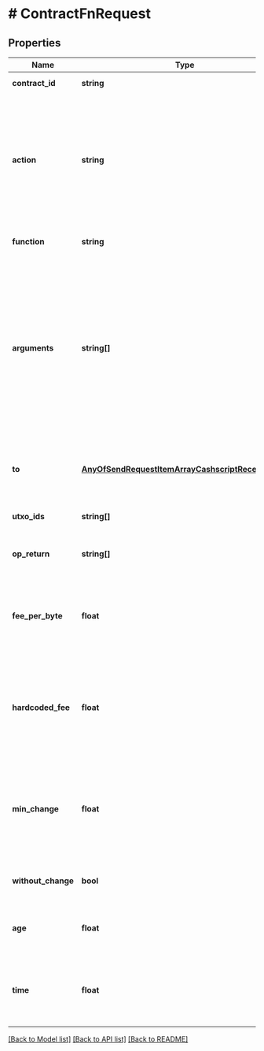 # # ContractFnRequest

## Properties

Name | Type | Description | Notes
------------ | ------------- | ------------- | -------------
**contract_id** | **string** | serialized contract | 
**action** | **string** | In addition to &#x60;send&#x60;ing the built transaction, the built transaction hex may be returned (without broadcasting) with &#x60;build&#x60; action, or the [&#x60;meep 🔗&#x60;](https://github.com/gcash/meep) debugger command. | [optional] [default to 'send']
**function** | **string** | Function to call on the cashscript contract. | 
**arguments** | **string[]** | Arguments for the contract function call as strings.  Binary data should be passed as hexidecimal.  Signatures may be passed as wallet import format (WIF) or wallet strings (walletId). Cashscript expects &#x60;pubkey&#x60;s to be compressed 35 byte values. | [optional] 
**to** | [**AnyOfSendRequestItemArrayCashscriptReceiptArray**](AnyOfSendRequestItemArrayCashscriptReceiptArray.md) | The output destination, as a SendRequest, cashscript style output(s), array of either. | 
**utxo_ids** | **string[]** | Serialized utxoId(s) to spend from | [optional] 
**op_return** | **string[]** | Add OP_RETURN outputs to the transaction. See [cashscript docs](https://cashscript.org/docs/sdk/transactions#withopreturn) | [optional] 
**fee_per_byte** | **float** | The withFeePerByte() function allows you to specify the fee per per bytes for the transaction. See [cashscript docs](https://cashscript.org/docs/sdk/transactions#withfeeperbyte) | [optional] 
**hardcoded_fee** | **float** | Specify a hardcoded fee to the transaction. By default the transaction fee is automatically calculated by the CashScript SDK. See [cashscript docs](https://cashscript.org/docs/sdk/transactions#withhardcodedfee) | [optional] 
**min_change** | **float** | Set a threshold for including a change output. Any remaining amount under this threshold will be added to the transaction fee instead. See [cashscript docs](https://cashscript.org/docs/sdk/transactions#withminchange) | [optional] 
**without_change** | **bool** | Disable the change output. See [cashscript docs](https://cashscript.org/docs/sdk/transactions#withoutchange) | [optional] [default to false]
**age** | **float** | Specify the minimum age of the transaction inputs. See [cashscript docs](https://cashscript.org/docs/sdk/transactions#withage) | [optional] 
**time** | **float** | Specify the minimum block number that the transaction can be included in. See [cashscript docs](https://cashscript.org/docs/sdk/transactions#withtime) | [optional] 

[[Back to Model list]](../../README.md#documentation-for-models) [[Back to API list]](../../README.md#documentation-for-api-endpoints) [[Back to README]](../../README.md)


